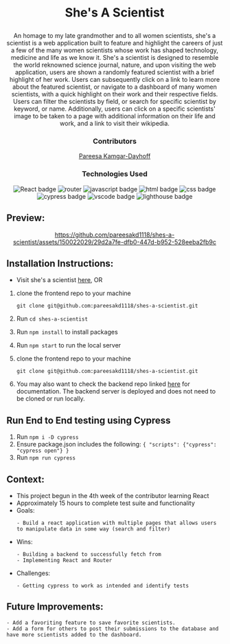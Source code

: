 # <p align="center">She's A Scientist</p>

<p align="center">An homage to my late grandmother and to all women scientists, she's a scientist is a web application built to feature and highlight the careers of just a few of the many women scientists whose work has shaped technology, medicine and life as we know it. She's a scientist is designed to resemble the world reknowned science journal, nature, and upon visiting the web application, users are shown a randomly featured scientist with a brief highlight of her work. Users can subsequently click on a link to learn more about the featured scientist, or navigate to a dashboard of many women scientists, with a quick highlight on their work and their respective fields. Users can filter the scientists by field, or search for specific scientist by keyword, or name. Additionally, users can click on a specific scientists' image to be taken to a page with additional information on their life and work, and a link to visit their wikipedia.</p>

### <p align="center">Contributors</p>
<div align="center">

 [Pareesa Kamgar-Dayhoff](https://github.com/pareesakd1118)

</div>

### <p align="center">Technologies Used</p>
<div align="center">
  <img src="https://img.shields.io/badge/React-61DAFB?logo=react&logoColor=000&style=for-the-badge" alt="React badge">
  <img src="https://img.shields.io/badge/React%20Router-CA4245?logo=reactrouter&logoColor=fff&style=for-the-badge" alt="router">
  <img src="https://img.shields.io/badge/JavaScript-F7DF1E?logo=javascript&logoColor=000&style=for-the-badge" alt="javascript badge">
  <img src="https://img.shields.io/badge/HTML5-E34F26?logo=html5&logoColor=fff&style=for-the-badge" alt="html badge">
  <img src="https://img.shields.io/badge/CSS3-1572B6?logo=css3&logoColor=fff&style=for-the-badge" alt="css badge">
  <img src="https://img.shields.io/badge/Cypress-69D3A7?logo=cypress&logoColor=fff&style=for-the-badge" alt="cypress badge">
  <img src="https://img.shields.io/badge/Visual%20Studio%20Code-007ACC?logo=visualstudiocode&logoColor=fff&style=for-the-badge" alt="vscode badge">
  <img src="https://img.shields.io/badge/Lighthouse-F44B21?logo=lighthouse&logoColor=fff&style=for-the-badge" alt="lighthouse badge">
</div>

## Preview:
<div align="center">



https://github.com/pareesakd1118/shes-a-scientist/assets/150022029/29d2a7fe-dfb0-447d-b952-528eeba2fb9c






</div>

## Installation Instructions:
- Visit she's a scientist [here](https://shes-a-scientist.vercel.app/), OR
1. clone the frontend repo to your machine
    
    ```
    git clone git@github.com:pareesakd1118/shes-a-scientist.git
    ```
    
2. Run `cd shes-a-scientist`
3. Run `npm install` to install packages
4. Run `npm start` to run the local server
5. clone the frontend repo to your machine  
    ```
    git clone git@github.com:pareesakd1118/shes-a-scientist.git
    ```
6. You may also want to check the backend repo linked [here](https://github.com/pareesakd1118/shes-a-scientist-api) for documentation. The backend server is deployed and does not need to be cloned or run locally.

## Run End to End testing using Cypress
1. Run `npm i -D cypress`
2. Ensure package.json includes the following:
`{ "scripts": {"cypress": "cypress open"} }`
3. Run `npm run cypress`

## Context:
<!-- wins, challenges, time spent, etc -->
- This project begun in the 4th week of the contributor learning React
- Approximately 15 hours to complete test suite and functionality
- Goals:
  ```
  - Build a react application with multiple pages that allows users to manipulate data in some way (search and filter)
  ```
- Wins:
  ```
  - Building a backend to successfully fetch from
  - Implementing React and Router
  ```
- Challenges:
  ```
  - Getting cypress to work as intended and identify tests 
  ```

## Future Improvements:
  ```
  - Add a favoriting feature to save favorite scientists.
  - Add a form for others to post their submissions to the database and have more scientists added to the dashboard. 
  ```
